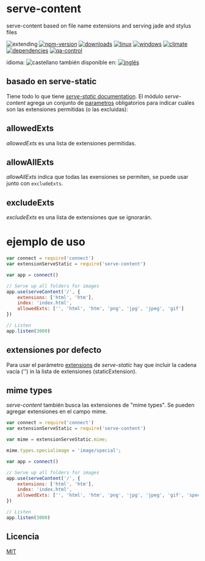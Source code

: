 <!--multilang v0 es:LEEME.md en:README.md -->
# serve-content

serve-content based on file name extensions and serving jade and stylus files

<!-- cucardas -->
![extending](https://img.shields.io/badge/stability-extending-orange.svg)
[![npm-version](https://img.shields.io/npm/v/serve-content.svg)](https://npmjs.org/package/serve-content)
[![downloads](https://img.shields.io/npm/dm/serve-content.svg)](https://npmjs.org/package/serve-content)
[![linux](https://img.shields.io/travis/emilioplatzer/serve-content/master.svg)](https://travis-ci.org/emilioplatzer/serve-content)
[![windows](https://ci.appveyor.com/api/projects/status/github/emilioplatzer/serve-content?svg=true)](https://ci.appveyor.com/project/emilioplatzer/serve-content)
[![climate](https://img.shields.io/codeclimate/github/emilioplatzer/serve-content.svg)](https://codeclimate.com/github/emilioplatzer/serve-content)
[![dependencies](https://img.shields.io/david/emilioplatzer/serve-content.svg)](https://david-dm.org/emilioplatzer/serve-content)
[![qa-control](http://codenautas.com/github/emilioplatzer/serve-content.svg)](http://codenautas.com/github/emilioplatzer/serve-content)

<!--multilang buttons-->

idioma: ![castellano](https://raw.githubusercontent.com/codenautas/multilang/master/img/lang-es.png)
también disponible en:
[![inglés](https://raw.githubusercontent.com/codenautas/multilang/master/img/lang-en.png)](README.md)

<!--lang:es-->

## basado en serve-static

Tiene todo lo que tiene [*serve-static* documentation](https://www.npmjs.com/package/serve-static#readme). 
El módulo *serve-content* agrega un conjunto de [parametros](https://www.npmjs.com/package/serve-static#options) obligatorios 
para indicar cuáles son las extensiones permitidas (o las excluidas): 

<!--lang:en--]

## based on serve-static

All in [*serve-static* documentation](https://www.npmjs.com/package/serve-static#readme) is working here. 
But *serve-content* add some mandatory [parameters](https://www.npmjs.com/package/serve-static#options) 
to indicate which are the allowed extensions: 

[!--lang:*-->

## allowedExts

<!--lang:es-->

*allowedExts* es una lista de extensiones permitidas. 

<!--lang:en--]

*allowedExts* is a white list of extensions names for serve.

[!--lang:*-->

## allowAllExts

<!--lang:es-->

*allowAllExts* indica que todas las exensiones se permiten, se puede usar junto con `excludeExts`. 

<!--lang:en--]

*allowAllExts* is a boolean. True means that all extensions are allowed. It can be used with `excludeExts`.

[!--lang:*-->

## excludeExts

<!--lang:es-->

*excludeExts* es una lista de extensiones que se ignorarán. 

<!--lang:en--]

*allowedExts* is a black list with ignorings extensions.

<!--lang:es-->

# ejemplo de uso

<!--lang:en--]

# example

[!--lang:*-->


```js
var connect = require('connect')
var extensionServeStatic = require('serve-content')

var app = connect()

// Serve up all folders for images
app.use(serveContent('/', {
    extensions: ['html', 'htm'], 
    index: 'index.html', 
    allowedExts: ['', 'html', 'htm', 'png', 'jpg', 'jpeg', 'gif']
})

// Listen
app.listen(3000)
```

<!--lang:es-->

## extensiones por defecto

Para usar el parámetro [extensions](https://www.npmjs.com/package/serve-static#extensions) de *serve-static*
hay que incluir la cadena vacía ('') in la lista de extensiones (staticExtension). 

<!--lang:en--]

## default extensions

For use the *serve-static* [extensions](https://www.npmjs.com/package/serve-static#extensions) parameter
you must include de empty string ('') in the staticExtension list (as you see in the example). 

[!--lang:*-->

## mime types

<!--lang:es-->

*serve-content* también busca las extensiones de "mime types". 
Se pueden agregar extensiones en el campo mime. 

<!--lang:en--]

*serve-content* also search the extension in the mime types. 
If you need to add a non standard extension you can add it in the mime field

[!--lang:*-->

```js
var connect = require('connect')
var extensionServeStatic = require('serve-content')

var mime = extensionServeStatic.mime;

mime.types.specialimage = 'image/special';

var app = connect()

// Serve up all folders for images
app.use(serveContent('/', {
    extensions: ['html', 'htm'], 
    index: 'index.html', 
    allowedExts: ['', 'html', 'htm', 'png', 'jpg', 'jpeg', 'gif', 'specialimage']
})

// Listen
app.listen(3000)
```

<!--lang:es-->

## Licencia

[MIT](LICENSE)

<!--lang:en--]

## License

[MIT](LICENSE)

[!--lang:*-->
